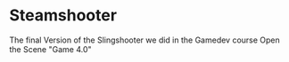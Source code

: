 # Steamshooter
The final Version of the Slingshooter we did in the Gamedev course
Open the Scene "Game 4.0"

